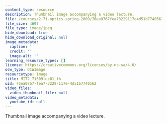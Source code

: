 ```yaml
---
content_type: resource
description: Thumbnail image accompanying a video lecture.
file: /courses/2-71-optics-spring-2009/76ea0767fea73229117e4d51b7740562_MIT2_71S09lec01_th.jpg
file_size: 4697
file_type: image/jpeg
hide_download: true
hide_download_original: null
image_metadata:
  caption: ''
  credit: ''
  image-alt: ''
learning_resource_types: []
license: https://creativecommons.org/licenses/by-nc-sa/4.0/
ocw_type: OCWImage
resourcetype: Image
title: MIT2_71S09lec01_th
uid: 76ea0767-fea7-3229-117e-4d51b7740562
video_files:
  video_thumbnail_file: null
video_metadata:
  youtube_id: null
---
```

Thumbnail image accompanying a video lecture.